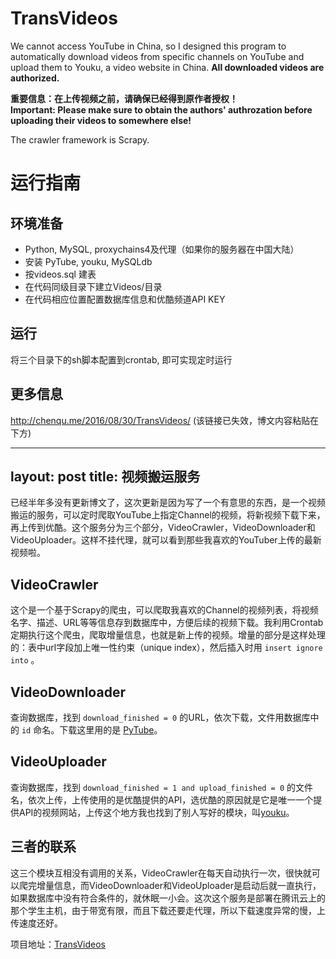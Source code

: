 # TransVideos
We cannot access YouTube in China, so I designed this program to automatically download videos from specific channels on YouTube and upload them to Youku, a video website in China. **All downloaded videos are authorized.**  

**重要信息：在上传视频之前，请确保已经得到原作者授权！**  
**Important: Please make sure to obtain the authors' authrozation before uploading their videos to somewhere else!**

The crawler framework is Scrapy.

# 运行指南
## 环境准备
* Python, MySQL, proxychains4及代理（如果你的服务器在中国大陆）
* 安装 PyTube, youku, MySQLdb
* 按videos.sql 建表
* 在代码同级目录下建立Videos/目录
* 在代码相应位置配置数据库信息和优酷频道API KEY

## 运行
将三个目录下的sh脚本配置到crontab, 即可实现定时运行

## 更多信息
http://chenqu.me/2016/08/30/TransVideos/ (该链接已失效，博文内容粘贴在下方)

---
layout: post
title: 视频搬运服务
---

已经半年多没有更新博文了，这次更新是因为写了一个有意思的东西，是一个视频搬运的服务，可以定时爬取YouTube上指定Channel的视频，将新视频下载下来，再上传到优酷。这个服务分为三个部分，VideoCrawler，VideoDownloader和VideoUploader。这样不挂代理，就可以看到那些我喜欢的YouTuber上传的最新视频啦。

## VideoCrawler
这个是一个基于Scrapy的爬虫，可以爬取我喜欢的Channel的视频列表，将视频名字、描述、URL等等信息存到数据库中，方便后续的视频下载。我利用Crontab定期执行这个爬虫，爬取增量信息，也就是新上传的视频。增量的部分是这样处理的：表中url字段加上唯一性约束（unique index），然后插入时用 `insert ignore into` 。

## VideoDownloader
查询数据库，找到 `download_finished = 0` 的URL，依次下载，文件用数据库中的 `id` 命名。下载这里用的是 [PyTube](https://github.com/nficano/pytube)。

## VideoUploader
查询数据库，找到 `download_finished = 1 and upload_finished = 0` 的文件名，依次上传，上传使用的是优酷提供的API，选优酷的原因就是它是唯一一个提供API的视频网站，上传这个地方我也找到了别人写好的模块，叫[youku](https://github.com/hanguokai/youku)。

## 三者的联系
这三个模块互相没有调用的关系，VideoCrawler在每天自动执行一次，很快就可以爬完增量信息，而VideoDownloader和VideoUploader是启动后就一直执行，如果数据库中没有符合条件的，就休眠一小会。这次这个服务是部署在腾讯云上的那个学生主机，由于带宽有限，而且下载还要走代理，所以下载速度异常的慢，上传速度还好。


项目地址：[TransVideos](https://github.com/prdwb/TransVideos)
